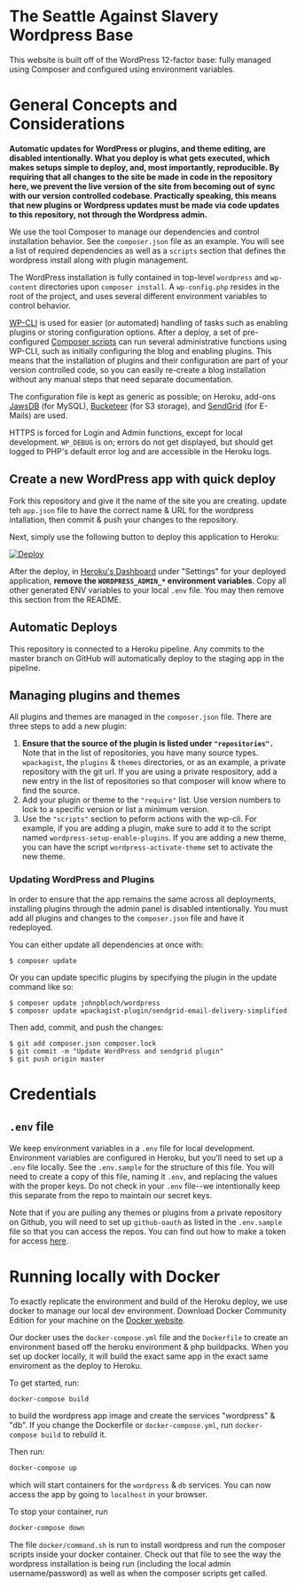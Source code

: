 # The Seattle Against Slavery Wordpress Base

This website is built off of the WordPress 12-factor base: fully managed using Composer and configured using environment variables.

# General Concepts and Considerations

**Automatic updates for WordPress or plugins, and theme editing, are disabled intentionally. What you deploy is what gets executed, which makes setups simple to deploy, and, most importantly, reproducible. By requiring that all changes to the site be made in code in the repository here, we prevent the live version of the site from becoming out of sync with our version controlled codebase. Practically speaking, this means that new plugins or Wordpress updates must be made via code updates to this repository, not through the Wordpress admin.**

We use the tool Composer to manage our dependencies and control installation behavior. See the `composer.json` file as an example. You will see a list of required dependencies as well as a `scripts` section that defines the wordpress install along with plugin management.

The WordPress installation is fully contained in top-level `wordpress` and `wp-content` directories upon `composer install`. A `wp-config.php` resides in the root of the project, and uses several different environment variables to control behavior.

[WP-CLI](http://wp-cli.org) is used for easier (or automated) handling of tasks such as enabling plugins or storing configuration options. After a deploy, a set of pre-configured [Composer scripts](https://getcomposer.org/doc/articles/scripts.md) can run several administrative functions using WP-CLI, such as initially configuring the blog and enabling plugins. This means that the installation of plugins and their configuration are part of your version controlled code, so you can easily re-create a blog installation without any manual steps that need separate documentation.

The configuration file is kept as generic as possible; on Heroku, add-ons [JawsDB](https://elements.heroku.com/addons/jawsdb) (for MySQL), [Bucketeer](https://elements.heroku.com/addons/bucketeer) (for S3 storage), and [SendGrid](https://elements.heroku.com/addons/sendgrid) (for E-Mails) are used.

HTTPS is forced for Login and Admin functions, except for local development. `WP_DEBUG` is on; errors do not get displayed, but should get logged to PHP's default error log and are accessible in the Heroku logs.

## Create a new WordPress app with quick deploy

Fork this repository and give it the name of the site you are creating. update teh `app.json` file to have the correct name & URL for the wordpress intallation, then commit & push your changes to the repository.

Next, simply use the following button to deploy this application to Heroku:

[![Deploy](https://www.herokucdn.com/deploy/button.png)](https://heroku.com/deploy)

After the deploy, in [Heroku's Dashboard](https://dasboard.heroku.com) under "Settings" for your deployed application, **remove the `WORDPRESS_ADMIN_*` environment variables**. Copy all other generated ENV variables to your local `.env` file. You may then remove this section from the README.

## Automatic Deploys

This repository is connected to a Heroku pipeline. Any commits to the master branch on GitHub will automatically deploy to the staging app in the pipeline.

## Managing plugins and themes

All plugins and themes are managed in the `composer.json` file. There are three steps to add a new plugin:

1. **Ensure that the source of the plugin is listed under `"repositories".`** Note that in the list of repositories, you have many source types. `wpackagist`, the `plugins` & `themes` directories, or as an example, a private repository with the git url. If you are using a private respository, add a new entry in the list of repositories so that composer will know where to find the source.
2. Add your plugin or theme to the `"require"` list. Use version numbers to lock to a specific version or list a minimum version.
3. Use the `"scripts"` section to peform actions with the wp-cli. For example, if you are adding a plugin, make sure to add it to the script named `wordpress-setup-enable-plugins`. If you are adding a new theme, you can have the script `wordpress-activate-theme` set to activate the new theme.

### Updating WordPress and Plugins

In order to ensure that the app remains the same across all deployments, installing plugins through the admin panel is disabled intentionally. You must add all plugins and changes to the `composer.json` file and have it redeployed.

You can either update all dependencies at once with:

```
$ composer update
```

Or you can update specific plugins by specifying the plugin in the update command like so:

```
$ composer update johnpbloch/wordpress
$ composer update wpackagist-plugin/sendgrid-email-delivery-simplified
```

Then add, commit, and push the changes:

```
$ git add composer.json composer.lock
$ git commit -m "Update WordPress and sendgrid plugin"
$ git push origin master
```

# Credentials

## `.env` file

We keep environment variables in a `.env` file for local development. Environment variables are configured in Heroku, but you'll need to set up a `.env` file locally. See the `.env.sample` for the structure of this file. You will need to create a copy of this file, naming it `.env`, and replacing the values with the proper keys. Do not check in your `.env` file--we intentionally keep this separate from the repo to maintain our secret keys.

Note that if you are pulling any themes or plugins from a private repository on Github, you will need to set up `github-oauth` as listed in the `.env.sample` file so that you can access the repos. You can find out how to make a token for access [here](https://help.github.com/articles/creating-a-personal-access-token-for-the-command-line/).

# Running locally with Docker

To exactly replicate the environment and build of the Heroku deploy, we use docker to manage our local dev environment. Download Docker Community Edition for your machine on the [Docker website](https://store.docker.com/search?type=edition&offering=community).

Our docker uses the `docker-compose.yml` file and the `Dockerfile` to create an environment based off the heroku environment & php buildpacks. When you set up docker locally, it will build the exact same app in the exact same enviroment as the deploy to Heroku.

To get started, run:

```bash
docker-compose build
```

to build the wordpress app image and create the services "wordpress" & "db". If you change the Dockerfile or `docker-compose.yml`, run `docker-compose build` to rebuild it.

Then run:

```bash
docker-compose up
```

which will start containers for the `wordpress` & `db` services. You can now access the app by going to `localhost` in your browser.

To stop your container, run

```bash
docker-compose down
```

The file `docker/command.sh` is run to install wordpress and run the composer scripts inside your docker container. Check out that file to see the way the wordpress installation is being run (including the local admin username/password) as well as when the composer scripts get called.
